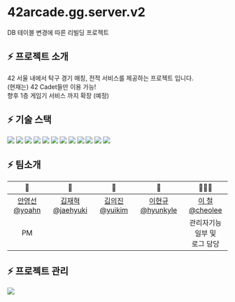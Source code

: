 # 42arcade.gg.server.v2
DB 테이블 변경에 따른 리빌딩 프로젝트

## ⚡️ 프로젝트 소개
42 서울 내에서 탁구 경기 매칭, 전적 서비스를 제공하는 프로젝트 입니다.
<br>
(현재는) 42 Cadet들만 이용 가능!
<br>
향후 1층 게임기 서비스 까지 확장 (예정)
<br>

## ⚡️ 기술 스택

<img src="https://img.shields.io/badge/JAVA-007396?style=for-the-badge&logo=java&logoColor=white">
<img src="https://img.shields.io/badge/spring-6DB33F?style=for-the-badge&logo=spring&logoColor=white">
<img src="https://img.shields.io/badge/spring_boot-6DB33F?style=for-the-badge&logo=spring_boot&logoColor=white">
<img src="https://img.shields.io/badge/spring_security-6DB33F?style=for-the-badge&logo=spring_security&logoColor=white">
<img src="https://img.shields.io/badge/nginx-009639?style=for-the-badge&logo=nginx&logoColor=white">
<img src="https://img.shields.io/badge/apache_tomcat-F8DC75?style=for-the-badge&logo=apache_tomcat&logoColor=white">
<img src="https://img.shields.io/badge/linux-FCC624?style=for-the-badge&logo=linux&logoColor=black">
<img src="https://img.shields.io/badge/github-181717?style=for-the-badge&logo=github&logoColor=white">
<img src="https://img.shields.io/badge/aws-232F3E?style=for-the-badge&logo=aws&logoColor=white">
<img src="https://img.shields.io/badge/mysql-4479A1?style=for-the-badge&logo=mysql&logoColor=white">
<img src="https://img.shields.io/badge/redis-DC382D?style=for-the-badge&logo=redis&logoColor=white">
<img src="https://img.shields.io/badge/DOCKER-007396?style=for-the-badge&logo=DOCKER&logoColor=white">

## ⚡️ 팀소개

<table>
  <thead>
    <tr>
        <th align=center>🏓</a></td>
        <th align=center>🏓</a></td>
        <th align=center>🏓</a></td>
        <th align=center>🏓</a></td>
        <th align=center>👨🏻‍💻</a></td>
    </tr>
  </thead>
    <tr>
        <td align=center><a href="https://github.com/AYoungSn">안영선 @yoahn</a></td>
        <td align=center><a href="https://github.com/greatSweetMango">김재혁 @jaehyuki</a></td>
        <td align=center><a href="https://github.com/kmularise">김의진 @yuikim</a></td>
        <td align=center><a href="https://github.com/wken5577">이현규 @hyunkyle</a></td>
        <td align=center><a href="https://github.com/FeFe2200">이 철 @cheolee</a></td>
    </tr>
    <tr>
        <td align=center>PM</td>
        <td align=center></td>
        <td align=center></td>
        <td align=center></td>
        <td align=center>관리자기능<br>일부 및 <br>로그 담당</td>
    </tr>

</table>

## ⚡️ 프로젝트 관리
<img src="https://img.shields.io/badge/JIRA-0052CC?style=for-the-badge&logo=jirasoftware&logoColor=white">


